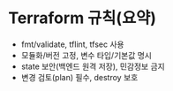 # Terraform 규칙(요약)

- fmt/validate, tflint, tfsec 사용
- 모듈화/버전 고정, 변수 타입/기본값 명시
- state 보안(백엔드 원격 저장), 민감정보 금지
- 변경 검토(plan) 필수, destroy 보호
